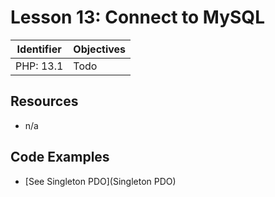 # Lesson 13: Connect to MySQL

Identifier   | Objectives
-------------|------------
PHP: 13.1    | Todo

## Resources
- n/a

## Code Examples

- [See Singleton PDO](Singleton PDO)

